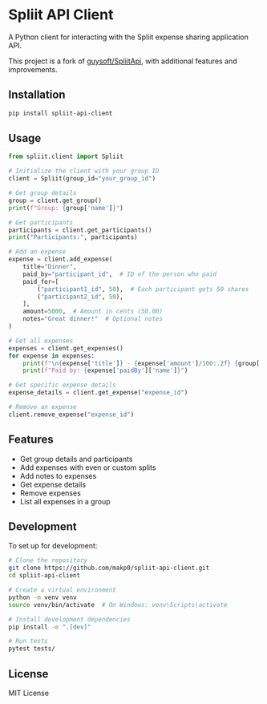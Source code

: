 # Spliit API Client

A Python client for interacting with the Spliit expense sharing application API.

This project is a fork of [guysoft/SpliitApi](https://github.com/guysoft/SpliitApi), with additional features and improvements.

## Installation

```bash
pip install spliit-api-client
```

## Usage

```python
from spliit.client import Spliit

# Initialize the client with your group ID
client = Spliit(group_id="your_group_id")

# Get group details
group = client.get_group()
print(f"Group: {group['name']}")

# Get participants
participants = client.get_participants()
print("Participants:", participants)

# Add an expense
expense = client.add_expense(
    title="Dinner",
    paid_by="participant_id",  # ID of the person who paid
    paid_for=[
        ("participant1_id", 50),  # Each participant gets 50 shares
        ("participant2_id", 50),
    ],
    amount=5000,  # Amount in cents (50.00)
    notes="Great dinner!"  # Optional notes
)

# Get all expenses
expenses = client.get_expenses()
for expense in expenses:
    print(f"\n{expense['title']} - {expense['amount']/100:.2f} {group['currency']}")
    print(f"Paid by: {expense['paidBy']['name']}")

# Get specific expense details
expense_details = client.get_expense("expense_id")

# Remove an expense
client.remove_expense("expense_id")
```

## Features

- Get group details and participants
- Add expenses with even or custom splits
- Add notes to expenses
- Get expense details
- Remove expenses
- List all expenses in a group

## Development

To set up for development:

```bash
# Clone the repository
git clone https://github.com/makp0/spliit-api-client.git
cd spliit-api-client

# Create a virtual environment
python -m venv venv
source venv/bin/activate  # On Windows: venv\Scripts\activate

# Install development dependencies
pip install -e ".[dev]"

# Run tests
pytest tests/
```

## License

MIT License
